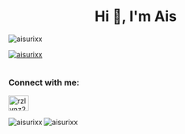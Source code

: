 <h1 align="center">Hi 👋, I'm Ais</h1>

<p align="left"> <img src="https://komarev.com/ghpvc/?username=aisurixx&label=Profile%20views&color=0e75b6&style=flat" alt="aisurixx" /> </p>

<p align="left"> <a href="https://github.com/ryo-ma/github-profile-trophy"><img src="https://github-profile-trophy.vercel.app/?username=aisurixx" alt="aisurixx" /></a> </p>

<p align="left"> <a href="https://twitter.com/" target="blank"><img src="https://img.shields.io/twitter/follow/?logo=twitter&style=for-the-badge" alt="" /></a> </p>

<h3 align="left">Connect with me:</h3>
<p align="left">
<a href="https://instagram.com/rzlvnz21" target="blank"><img align="center" src="https://raw.githubusercontent.com/rahuldkjain/github-profile-readme-generator/master/src/images/icons/Social/instagram.svg" alt="rzlvnz21" height="30" width="40" /></a>
</p>

<p><img align="left" src="https://github-readme-stats.vercel.app/api/top-langs?username=aisurixx&show_icons=true&locale=en&layout=compact" alt="aisurixx" /></p>


<p><img align="center" src="https://github-readme-streak-stats.herokuapp.com/?user=aisurixx&" alt="aisurixx" /></p>
